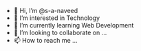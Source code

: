 - 👋 Hi, I’m @s-a-naveed
- 👀 I’m interested in Technology
- 🌱 I’m currently learning Web Development
- 💞️ I’m looking to collaborate on ...
- 📫 How to reach me ...

<!---
s-a-naveed/s-a-naveed is a ✨ special ✨ repository because its `README.md` (this file) appears on your GitHub profile.
You can click the Preview link to take a look at your changes.
--->
